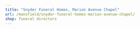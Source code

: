 ```yaml
---
title: "Snyder Funeral Homes, Marion Avenue Chapel"
url: /mansfield/snyder-funeral-homes-marion-avenue-chapel/
shop: funeral directors
---
```

